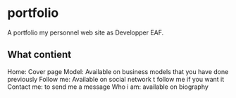 # portfolio

A portfolio my personnel web site as Developper EAF.

## What contient
Home: Cover page
Model: Available on business models that you have done previously
Follow me: Available on social network t follow me if you want it
Contact me: to send me a message
Who i am: available on biography

